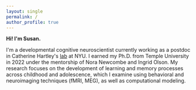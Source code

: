 ```yaml
---
layout: single
permalink: /
author_profile: true
---
```

**Hi! I'm Susan.**

I'm a developmental cognitive neuroscientist currently working as a postdoc in Catherine Hartley's <a href="https://www.hartleylab.org/">lab</a> at NYU. I earned my Ph.D. from Temple University in 2022 under the mentorship of Nora Newcombe and Ingrid Olson. My research focuses on the development of learning and memory processes across childhood and adolescence, which I examine using behavioral and neuroimaging techniques (fMRI, MEG), as well as computational modeling. 